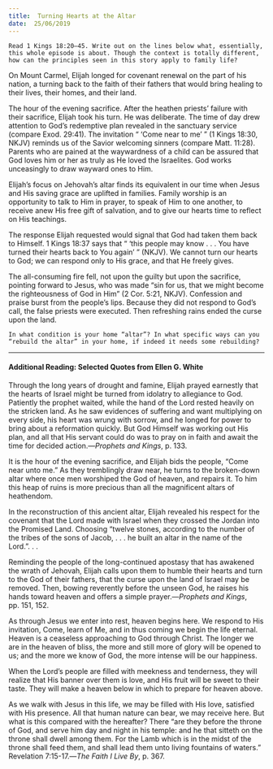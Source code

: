```yaml
---
title:  Turning Hearts at the Altar
date:  25/06/2019
---
```


`Read 1 Kings 18:20–45. Write out on the lines below what, essentially, this whole episode is about. Though the context is totally different, how can the principles seen in this story apply to family life?`

On Mount Carmel, Elijah longed for covenant renewal on the part of his nation, a turning back to the faith of their fathers that would bring healing to their lives, their homes, and their land.

The hour of the evening sacrifice. After the heathen priests’ failure with their sacrifice, Elijah took his turn. He was deliberate. The time of day drew attention to God’s redemptive plan revealed in the sanctuary service (compare Exod. 29:41). The invitation “ ‘Come near to me’ ” (1 Kings 18:30, NKJV) reminds us of the Savior welcoming sinners (compare Matt. 11:28). Parents who are pained at the waywardness of a child can be assured that God loves him or her as truly as He loved the Israelites. God works unceasingly to draw wayward ones to Him.

Elijah’s focus on Jehovah’s altar finds its equivalent in our time when Jesus and His saving grace are uplifted in families. Family worship is an opportunity to talk to Him in prayer, to speak of Him to one another, to receive anew His free gift of salvation, and to give our hearts time to reflect on His teachings.

The response Elijah requested would signal that God had taken them back to Himself. 1 Kings 18:37 says that “ ‘this people may know . . . You have turned their hearts back to You again’ ” (NKJV). We cannot turn our hearts to God; we can respond only to His grace, and that He freely gives.

The all-consuming fire fell, not upon the guilty but upon the sacrifice, pointing forward to Jesus, who was made “sin for us, that we might become the righteousness of God in Him” (2 Cor. 5:21, NKJV). Confession and praise burst from the people’s lips. Because they did not respond to God’s call, the false priests were executed. Then refreshing rains ended the curse upon the land.

`In what condition is your home “altar”? In what specific ways can you “rebuild the altar” in your home, if indeed it needs some rebuilding?`

---

#### Additional Reading: Selected Quotes from Ellen G. White

Through the long years of drought and famine, Elijah prayed earnestly that the hearts of Israel might be turned from idolatry to allegiance to God. Patiently the prophet waited, while the hand of the Lord rested heavily on the stricken land. As he saw evidences of suffering and want multiplying on every side, his heart was wrung with sorrow, and he longed for power to bring about a reformation quickly. But God Himself was working out His plan, and all that His servant could do was to pray on in faith and await the time for decided action.—_Prophets and Kings_, p. 133. 

It is the hour of the evening sacrifice, and Elijah bids the people, “Come near unto me.” As they tremblingly draw near, he turns to the broken-down altar where once men worshiped the God of heaven, and repairs it. To him this heap of ruins is more precious than all the magnificent altars of heathendom.  

In the reconstruction of this ancient altar, Elijah revealed his respect for the covenant that the Lord made with Israel when they crossed the Jordan into the Promised Land. Choosing “twelve stones, according to the number of the tribes of the sons of Jacob, . . . he built an altar in the name of the Lord.”. . . 

Reminding the people of the long-continued apostasy that has awakened the wrath of Jehovah, Elijah calls upon them to humble their hearts and turn to the God of their fathers, that the curse upon the land of Israel may be removed. Then, bowing reverently before the unseen God, he raises his hands toward heaven and offers a simple prayer.—_Prophets and Kings_, pp. 151, 152.

As through Jesus we enter into rest, heaven begins here. We respond to His invitation, Come, learn of Me, and in thus coming we begin the life eternal. Heaven is a ceaseless approaching to God through Christ. The longer we are in the heaven of bliss, the more and still more of glory will be opened to us; and the more we know of God, the more intense will be our happiness. 

When the Lord’s people are filled with meekness and tenderness, they will realize that His banner over them is love, and His fruit will be sweet to their taste. They will make a heaven below in which to prepare for heaven above. 

As we walk with Jesus in this life, we may be filled with His love, satisfied with His presence. All that human nature can bear, we may receive here. But what is this compared with the hereafter? There “are they before the throne of God, and serve him day and night in his temple: and he that sitteth on the throne shall dwell among them. For the Lamb which is in the midst of the throne shall feed them, and shall lead them unto living fountains of waters.” Revelation 7:15-17.—_The Faith I Live By_, p. 367. 